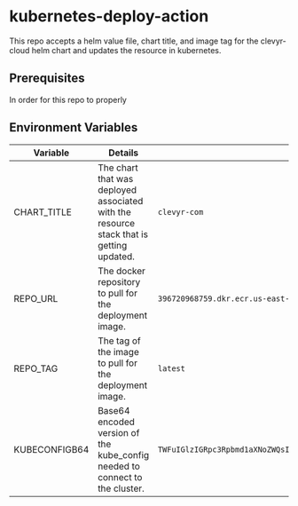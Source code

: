 # kubernetes-deploy-action
This repo accepts a helm value file, chart title, and image tag for the clevyr-cloud 
helm chart and updates the resource in kubernetes.

## Prerequisites
In order for this repo to properly 

## Environment Variables

| Variable      | Details                                                                                 | Example                                                                                                                                                                                                                                                                                                                                                                    |
|---------------|-----------------------------------------------------------------------------------------|----------------------------------------------------------------------------------------------------------------------------------------------------------------------------------------------------------------------------------------------------------------------------------------------------------------------------------------------------------------------------|
| CHART_TITLE   | The chart that was deployed associated with the resource stack that is getting updated. | `clevyr-com`                                                                                                                                                                                                                                                                                                                                                               |
| REPO_URL      | The docker repository to pull for the deployment image.                                 | `396720968759.dkr.ecr.us-east-2.amazonaws.com/clevyr-com/app`                                                                                                                                                                                                                                                                                                              |
| REPO_TAG      | The tag of the image to pull for the deployment image.                                  | `latest`                                                                                                                                                                                                                                                                                                                                                                   |
| KUBECONFIGB64 | Base64 encoded version of the kube_config needed to connect to the cluster.             | `TWFuIGlzIGRpc3Rpbmd1aXNoZWQsIG5vdCBvbmx5IGJ5IGhpcyByZWFzb24sIGJ1dCBieSB0aGlzIHNpbmd1bGFyIHBhc3Npb24gZnJvbSBvdGhlciBhbmltYWxzLCB3aGljaCBpcyBhIGx1c3Qgb2YgdGhlIG1pbmQsIHRoYXQgYnkgYSBwZXJzZXZlcmFuY2Ugb2YgZGVsaWdodCBpbiB0aGUgY29udGludWVkIGFuZCBpbmRlZmF0aWdhYmxlIGdlbmVyYXRpb24gb2Yga25vd2xlZGdlLCBleGNlZWRzIHRoZSBzaG9ydCB2ZWhlbWVuY2Ugb2YgYW55IGNhcm5hbCBwbGVhc3VyZS4=` |
